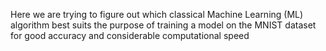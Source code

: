 Here we are trying to figure out which classical Machine Learning (ML) algorithm best suits the purpose of training a model on the MNIST dataset for good accuracy and considerable computational speed
